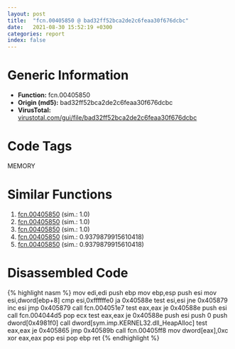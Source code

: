 ```yaml
---
layout: post
title:  "fcn.00405850 @ bad32ff52bca2de2c6feaa30f676dcbc"
date:   2021-08-30 15:52:19 +0300
categories: report
index: false
---
```


# Generic Information
- **Function:** fcn.00405850
- **Origin (md5):** bad32ff52bca2de2c6feaa30f676dcbc
- **VirusTotal:** [virustotal.com/gui/file/bad32ff52bca2de2c6feaa30f676dcbc][virustotal_ref]

# Code Tags
<span class="tag" id="MEMORY">MEMORY</span>


# Similar Functions

1. [fcn.00405850][similar_1_ref] (sim.: 1.0)
2. [fcn.00405850][similar_2_ref] (sim.: 1.0)
3. [fcn.00405850][similar_3_ref] (sim.: 1.0)
4. [fcn.00405850][similar_4_ref] (sim.: 0.9379879915610418)
5. [fcn.00405850][similar_5_ref] (sim.: 0.9379879915610418)


# Disassembled Code

{% highlight nasm %}
mov edi,edi
push ebp
mov ebp,esp
push esi
mov esi,dword[ebp+8]
cmp esi,0xffffffe0
ja 0x40588e
test esi,esi
jne 0x405879
inc esi
jmp 0x405879
call fcn.004051e7
test eax,eax
je 0x40588e
push esi
call fcn.004044d5
pop ecx
test eax,eax
je 0x40588e
push esi
push 0
push dword[0x4981f0]
call dword[sym.imp.KERNEL32.dll_HeapAlloc]
test eax,eax
je 0x405865
jmp 0x40589b
call fcn.00405ff8
mov dword[eax],0xc
xor eax,eax
pop esi
pop ebp
ret 
{% endhighlight %}


[similar_1_ref]: /report/fcn.00405850@7d7a77f0ddfb4102b56acb118a2d8125
[similar_2_ref]: /report/fcn.00405850@df122b321cb85208f7078f98486a1c28
[similar_3_ref]: /report/fcn.00405850@86da4bf04453e93d2b85b0434a4b1ddb
[similar_4_ref]: /report/fcn.00405850@4cdb29dff65a3660a99794793fc01025
[similar_5_ref]: /report/fcn.00405850@48311276b3cd8adebcd777f7aad326b2
[virustotal_ref]: https://www.virustotal.com/gui/file/bad32ff52bca2de2c6feaa30f676dcbc